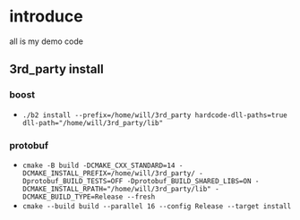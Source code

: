 # introduce

all is my demo code

## 3rd_party install

### boost

- `./b2 install --prefix=/home/will/3rd_party hardcode-dll-paths=true dll-path="/home/will/3rd_party/lib"`

### protobuf

- `cmake -B build -DCMAKE_CXX_STANDARD=14 -DCMAKE_INSTALL_PREFIX=/home/will/3rd_party/ -Dprotobuf_BUILD_TESTS=OFF -Dprotobuf_BUILD_SHARED_LIBS=ON -DCMAKE_INSTALL_RPATH="/home/will/3rd_party/lib" -DCMAKE_BUILD_TYPE=Release --fresh`
- `cmake --build build --parallel 16 --config Release --target install`